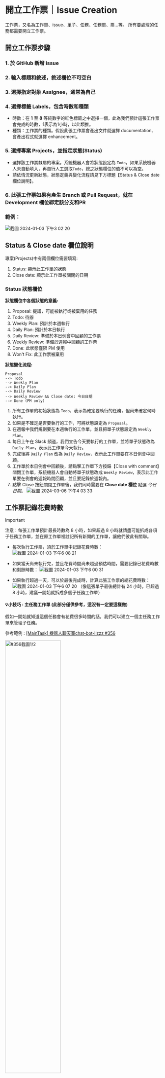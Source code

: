 # 開立工作票｜Issue Creation

工作票，又名為工作單、issue、單子、任務、任務單、票...等。
所有要處理的任務都需要開立工作票。

## 開立工作票步驟

### 1. 於 GitHub 新增 issue
### 2. 輸入標題和敘述，敘述欄位不可空白
### 3. 選擇指定對象 Assignee，通常為自己
### 4. 選擇標籤 Labels，包含時數和種類
- 時數：在 **1** 至 **8** 等純數字的紅色標籤之中選擇一個，此為我們預計這張工作票會完成的時數，1表示為1小時，以此類推。
- 種類：工作票的種類。假設此張工作票會產出文件就選擇 documentation、會產出程式就選擇 enhancement。
### 5. 選擇專案 Projects，並指定狀態(Status)

- 選擇該工作票隸屬的專案，系統機器人會將狀態設定為 `Todo`，如果系統機器人未自動填入，再自行人工選取`Todo`，總之狀態欄位的值不可以為空。
- 請依情況更新狀態，狀態定義與變化流程請見下方標題【Status & Close date 欄位說明】。

### 6. 此張工作票如果有產生 Branch 或 Pull Request，就在 Development 欄位綁定該分支和PR

### 範例：
![截圖 2024-01-03 下午3 02 20](https://github.com/CAFECA-IO/KnowledgeManagement/assets/105651918/4400173f-980d-459c-ac97-2fa739174037)


## Status & Close date 欄位說明

專案(Projects)中有兩個欄位需要填寫:
1. Status: 顯示此工作單的狀態
2. Close date: 顯示此工作單被關閉的日期


### Status 狀態欄位

**狀態欄位中各個狀態的意義:**
1. Proposal: 提議，可能被執行或被棄用的任務
2. Todo: 待辦
3. Weekly Plan: 預計於本週執行
4. Daily Plan: 預計於本日執行
5. Daily Review: 準備於本日例會中回顧的工作票
9. Weekly Review: 準備於週報中回顧的工作票
10. Done: 此狀態僅限 PM 使用
11. Won't Fix: 此工作票被棄用

**狀態變化流程:**
```
Proposal 
--> Todo 
--> Weekly Plan 
--> Daily Plan 
--> Daily Review 
--> Weekly Review && Close date: 今日日期 
--> Done (PM only)
```

1. 所有工作單的初始狀態為 `Todo`，表示為確定要執行的任務，但尚未確定何時執行。
2. 如果是不確定是否要執行的工作，可將狀態設定為 `Proposal`。
3. 在週報中我們規劃要在本週執行的工作單，並且把單子狀態設定為 `Weekly Plan`。
4. 每日上午在 Slack 頻道，我們宣告今天要執行的工作單，並將單子狀態改為 `Daily Plan`，表示此工作單今天執行。
5. 完成後將 `Daily Plan` 改為 `Daily Review`，表示此工作單要在本日例會中回顧。
6. 工作單於本日例會中回顧後，請點擊工作單下方按鈕【Close with comment】關閉工作單，系統機器人會自動將單子狀態改成 `Weekly Review`，表示此工作單要在例會的週報時間回顧，並且要記錄於週報內。
7. 點擊 Close 按鈕關閉工作單後，我們同時需要在 **Close date 欄位** 點選 _今日日期_。
  ![截圖 2024-03-06 下午4 03 33](https://github.com/CAFECA-IO/WorkGuidelines/assets/105651918/9abefeb1-8634-4cac-a070-b67775373b33)



## 工作票記錄花費時數

> [!IMPORTANT]
> 注意：每張工作單預計最長時數為 8 小時，如果超過 8 小時就請盡可能拆成各項子任務工作單，並在原工作單裡註記所有新開的工作單，讓他們彼此有關聯。

- 每次執行工作票，須於工作單中記錄花費時數：
![截圖 2024-01-03 下午6 08 21](https://github.com/CAFECA-IO/KnowledgeManagement/assets/105651918/b71f57d9-9fac-44d9-990e-c9dd2128ac6e)

- 如果當天尚未執行完，並且花費時間尚未超過預估時間，需要記錄已花費時數和剩餘時數：
![截圖 2024-01-03 下午6 00 31](https://github.com/CAFECA-IO/KnowledgeManagement/assets/105651918/e26b28c6-f9b8-4753-bc56-9fb82bde20bf)

- 如果執行超過一天，可以於最後完成時，計算此張工作票的總花費時數：
![截圖 2024-01-03 下午6 07 20](https://github.com/CAFECA-IO/KnowledgeManagement/assets/105651918/9c1bb256-e506-4366-99c7-3b5e6e3a3579)
（像這張單子最後總計有 24 小時，已超過 8 小時，建議一開始就拆成多個子任務工作單）

#### 💡小技巧 : 主任務工作單 (此部分僅供參考，這沒有一定要這樣做)

假如一開始就知道這個任務會有花費很多時間的話，我們可以建立一個主任務工作單來管理子任務。

參考範例 : [[MainTask] 機器人聊天室chat-bot-lizzz #356](https://github.com/CAFECA-IO/BAIFA/issues/356)

<img src="https://github.com/CAFECA-IO/KnowledgeManagement/assets/105651918/0cf32954-5cef-40c0-9541-c0d6286b6607" alt="#356截圖1/2" width="60%">


## 工作票棄用

工作票無法自行刪除，如果有工作票要被棄用，需要依照以下流程進行工作票棄用。

### 開發人員（除了 PM 以外）的步驟：
1. 在工作單上記錄棄用原因
2. 工作單最下方的 Close 按鈕右側有個選單，打開來點選【Close as not planned】，按鈕會出現灰色圖示，接著再按下【Close issue】。
3. 將標籤全部清除，只選擇 `wontfix`

<details><summary>截圖示範</summary>
<p>

**第一步＆第二步：**

<img src="https://github.com/user-attachments/assets/d8c51243-836b-4337-b65b-0e653592191d" width=720 />

**第二步接續：**

<img src="https://github.com/user-attachments/assets/b14fabb8-7824-46be-be23-4d346321ed11" width=720 />

**第三步：**

<img src="https://github.com/user-attachments/assets/5d6b3932-e6a6-4ce6-b8d9-e12b70812b94" width=720 />


</p>
</details> 



### PM 專屬的步驟：
1. 將工作單的 Assignees 清空
2. 將 Projects 的狀態改為 won'tfix

<details><summary>截圖示範</summary>
<p>

**第一步：**

<img src="https://github.com/user-attachments/assets/6fa21e49-4726-4252-bc54-45bfba8f568a" width=720 />

**第二步：**

<img src="https://github.com/user-attachments/assets/f888ed12-8b77-492f-b5e5-fcd53f53b442" width=720 />


</p>
</details> 
